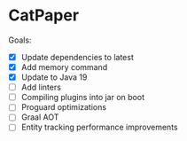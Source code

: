# CatPaper

Goals:

- [x] Update dependencies to latest
- [x] Add memory command
- [x] Update to Java 19
- [ ] Add linters
- [ ] Compiling plugins into jar on boot
- [ ] Proguard optimizations
- [ ] Graal AOT
- [ ] Entity tracking performance improvements
